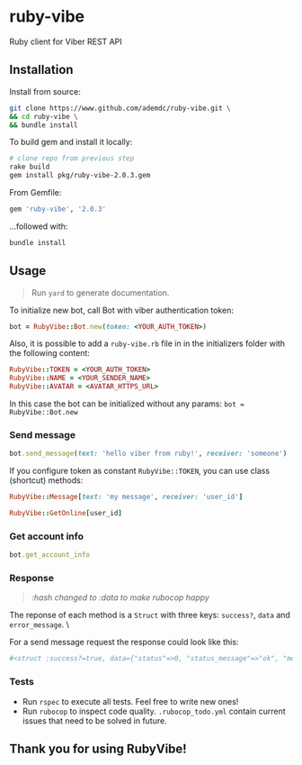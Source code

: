 # ruby-vibe
Ruby client for Viber REST API

## Installation
Install from source:

```bash
git clone https://www.github.com/ademdc/ruby-vibe.git \
&& cd ruby-vibe \
&& bundle install
```

To build gem and install it locally:

```bash
# clone repo from previous step
rake build
gem install pkg/ruby-vibe-2.0.3.gem
```

From Gemfile:

```ruby
gem 'ruby-vibe', '2.0.3'
```

...followed with:
```bash
bundle install
```


## Usage
 >Run `yard` to generate documentation.  

To initialize new bot, call Bot with viber authentication token:

```ruby
bot = RubyVibe::Bot.new(token: <YOUR_AUTH_TOKEN>)
```

Also, it is possible to add a `ruby-vibe.rb` file in in the initializers folder with the following content:

```ruby
RubyVibe::TOKEN = <YOUR_AUTH_TOKEN>
RubyVibe::NAME = <YOUR_SENDER_NAME>
RubyVibe::AVATAR = <AVATAR_HTTPS_URL>
```

In this case the bot can be initialized without any params: `bot = RubyVibe::Bot.new`

### Send message
```ruby
bot.send_message(text: 'hello viber from ruby!', receiver: 'someone')
```
If you configure token as constant `RubyVibe::TOKEN`, you can use class (shortcut) methods:

```ruby
RubyVibe::Message[text: 'my message', receiver: 'user_id']

RubyVibe::GetOnline[user_id]
```

### Get account info
```ruby
bot.get_account_info
```

### Response
 >_:hash changed to :data to make rubocop happy_  

The reponse of each method is a `Struct` with three keys: `success?`, `data` and `error_message`. \

For a send message request the response could look like this:  

```ruby
#<struct :success?=true, data={"status"=>0, "status_message"=>"ok", "message_token"=>5595771666503728439, "chat_hostname"=>"SN-CHAT-16_"}, error_message=nil> 
```

### Tests
 - Run `rspec` to execute all tests. Feel free to write new ones!
 - Run `rubocop` to inspect code quality. `.rubocop_todo.yml` contain current issues that need to be solved in future.

## Thank you for using RubyVibe!


